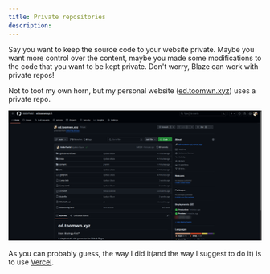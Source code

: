 ```yaml
---
title: Private repositories
description:
---
```

Say you want to keep the source code to your website private. Maybe you want more control over the content, maybe you made some modifications to the code that you want to be kept private. Don't worry, Blaze can work with private repos!

Not to toot my own horn, but my personal website ([ed.toomwn.xyz](https://ed.toomwn.xyz/)) uses a private repo.

![](../assets/ed.toomwn.xyz%20repo.png)

As you can probably guess, the way I did it(and the way I suggest to do it) is to use [Vercel](https://vercel.com/).